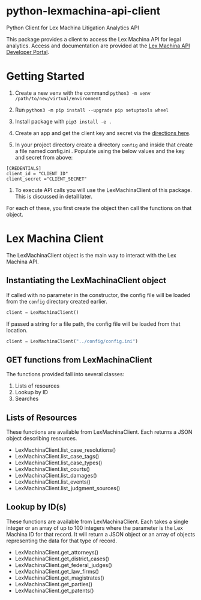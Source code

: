 # python-lexmachina-api-client
Python Client for Lex Machina Litigation Analytics API 

This package provides a client to access the Lex Machina API for legal analytics. Access and documentation are provided at the [Lex Machina API Developer Portal](https://developer.lexmachina.com/).

# Getting Started

1. Create a new venv with the command `python3 -m venv /path/to/new/virtual/environment`
2. Run `python3 -m pip install --upgrade pip setuptools wheel`
3. Install package with `pip3 install -e .`
1. Create an app and get the client key and secret via the [directions here](https://developer.lexmachina.com/default/docs/generating_oauth_credentials).

1. In your project directory create a directory `config` and inside that create a file named config.ini . Populate using the below values and the key and secret from above:

```
[CREDENTIALS]
client_id = "CLIENT_ID"
client_secret ="CLIENT_SECRET"

```

1. To execute API calls you will use the LexMachinaClient of this package. This is discussed in detail later.

For each of these, you first create the object then call the functions on that object.


# Lex Machina Client

The LexMachinaClient object is the main way to interact with the Lex Machina API.



## Instantiating the LexMachinaClient object

If called with no parameter in the constructor, the config file will be loaded from the `config` directory created earlier.
 
```python
client = LexMachinaClient()
```

If passed a string for a file path, the config file will be loaded from that location. 

```python
client = LexMachinaClient("../config/config.ini")
```


## GET functions from LexMachinaClient

The functions provided fall into several classes:
1. Lists of resources
2. Lookup by ID
3. Searches

## Lists of Resources

These functions are available from LexMachinaClient. Each returns a JSON object describing resources. 

- LexMachinaClient.list_case_resolutions()
- LexMachinaClient.list_case_tags()
- LexMachinaClient.list_case_types()
- LexMachinaClient.list_courts()
- LexMachinaClient.list_damages()
- LexMachinaClient.list_events()
- LexMachinaClient.list_judgment_sources()


## Lookup by ID(s)
These functions are available from LexMachinaClient. Each takes a single integer or an array of up to 100 integers where the parameter is the Lex Machina ID for that record. It will return a JSON object or an array of objects representing the data for that type of record.

- LexMachinaClient.get_attorneys()
- LexMachinaClient.get_district_cases()
- LexMachinaClient.get_federal_judges()
- LexMachinaClient.get_law_firms()
- LexMachinaClient.get_magistrates()
- LexMachinaClient.get_parties()
- LexMachinaClient.get_patents()

